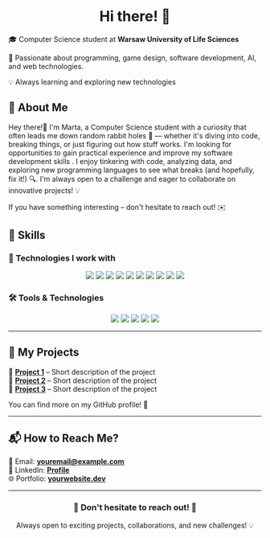
<h1 align="center">Hi there! 👋</h1>

<p align="center">
 
🎓 Computer Science student at <b>Warsaw University of Life Sciences</b>  
 

🚀 Passionate about programming, game design, software development, AI, and web technologies.
 

💡 Always learning and exploring new technologies
 
</p>
 
## 🌿 About Me  

Hey there!👋 I'm Marta, a Computer Science student with a curiosity that often leads me down random rabbit holes 🐇 — whether it's diving into code, breaking things, or just figuring out how stuff works. I'm looking for opportunities to gain practical experience and improve my software development skills . I enjoy tinkering with code, analyzing data, and exploring new programming languages to see what breaks (and hopefully, fix it!) 🔍. I'm always open to a challenge and eager to collaborate on innovative projects! 💡

If you have something interesting – don't hesitate to reach out! ✉️


## 🔧 Skills  

### 📌 Technologies I work with  
<p align="center">
   <img src="https://img.shields.io/badge/C%23-239120?style=for-the-badge&logo=csharp&logoColor=white"/>
  <img src="https://img.shields.io/badge/Python-3776AB?style=for-the-badge&logo=python&logoColor=white"/>
  <img src="https://img.shields.io/badge/JavaScript-F7DF1E?style=for-the-badge&logo=javascript&logoColor=black"/>
  <img src="https://img.shields.io/badge/HTML5-E34F26?style=for-the-badge&logo=html5&logoColor=white"/>
  <img src="https://img.shields.io/badge/CSS3-1572B6?style=for-the-badge&logo=css3&logoColor=white"/>
  <img src="https://img.shields.io/badge/Git-F05032?style=for-the-badge&logo=git&logoColor=white"/>
 <img src="https://img.shields.io/badge/SQL-4479A1?style=for-the-badge&logo=postgresql&logoColor=white"/>
  <img src="https://img.shields.io/badge/React-61DAFB?style=for-the-badge&logo=react&logoColor=black"/>
  <img src="https://img.shields.io/badge/Assembly-6E4C13?style=for-the-badge&logo=visualstudio&logoColor=white"/>
  <img src="https://img.shields.io/badge/PHP-8993BE?style=for-the-badge&logo=php&logoColor=white"/>



</p>

### 🛠 Tools & Technologies  
<p align="center">
  <img src="https://img.shields.io/badge/VScode-007ACC?style=for-the-badge&logo=visualstudiocode&logoColor=white"/>
<img src="https://img.shields.io/badge/PyCharm-000000?style=for-the-badge&logo=pycharm&logoColor=white"/>
 <img src="https://img.shields.io/badge/Canva-00C4CC?style=for-the-badge&logo=canva&logoColor=white"/>
<img src="https://img.shields.io/badge/Visual_Studio-5C2D91?style=for-the-badge&logo=visualstudio&logoColor=white"/>
  <img src="https://img.shields.io/badge/Linux-FCC624?style=for-the-badge&logo=linux&logoColor=black"/>
</p>

---

## 🚀 My Projects  
📌 **[Project 1](https://github.com/YourGitHub/Project1)** – Short description of the project  
📌 **[Project 2](https://github.com/YourGitHub/Project2)** – Short description of the project  
📌 **[Project 3](https://github.com/YourGitHub/Project3)** – Short description of the project  

You can find more on my GitHub profile! 🌟  

---

## 📬 How to Reach Me?  
📧 Email: **youremail@example.com**  
💼 LinkedIn: **[Profile](https://linkedin.com/in/yourprofile)**  
🌐 Portfolio: **[yourwebsite.dev](https://yourwebsite.dev)**  

---

<h3 align="center">🚀 Don't hesitate to reach out! 🚀</h3>  
<p align="center">Always open to exciting projects, collaborations, and new challenges! 💡</p>


<!--
**marghqx/marghqx** is a ✨ _special_ ✨ repository because its `README.md` (this file) appears on your GitHub profile.

Here are some ideas to get you started:

- 🔭 I’m currently working on ...
- 🌱 I’m currently learning ...
- 👯 I’m looking to collaborate on ...
- 🤔 I’m looking for help with ...
- 💬 Ask me about ...
- 📫 How to reach me: ...
- 😄 Pronouns: ...
- ⚡ Fun fact: ...
-->
